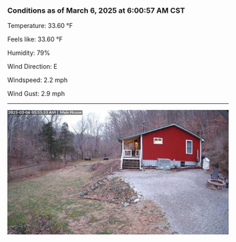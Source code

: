 ### Conditions as of March 6, 2025 at 6:00:57 AM CST 

Temperature: 33.60 &deg;F

Feels like: 33.60 &deg;F

Humidity: 79%

Wind Direction: E

Windspeed: 2.2 mph

Wind Gust: 2.9 mph

---

<img src="./images/latest.jpeg"/>

